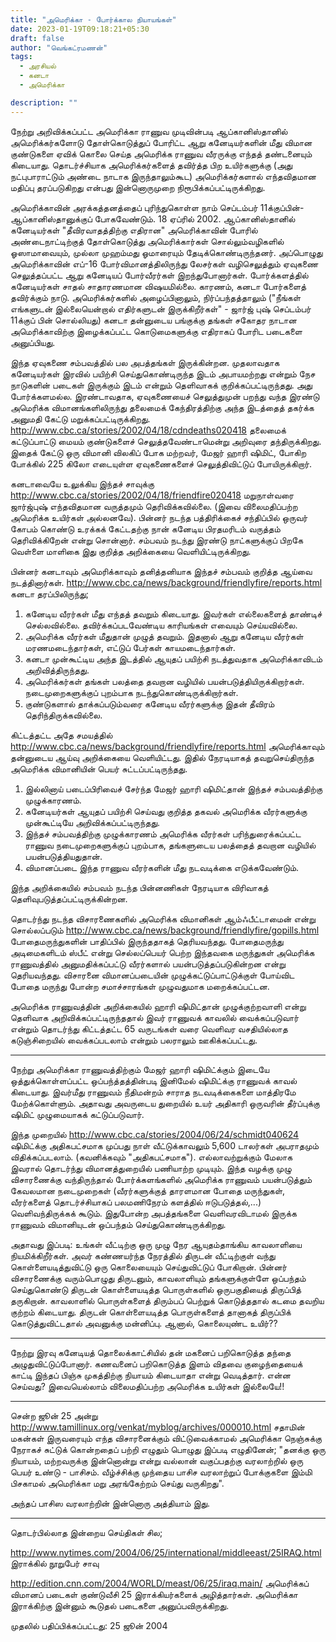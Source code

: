 ```yaml
---
title: "அமெரிக்கா - போர்க்கால நியாயங்கள்"
date: 2023-01-19T09:18:21+05:30
draft: false
author: "வெங்கட்ரமணன்"
tags:
  - அரசியல்
  - கனடா
  - அமெரிக்கா

description: ""
---
```


நேற்று அறிவிக்கப்பட்ட அமெரிக்கா ராணுவ முடிவின்படி ஆப்கானிஸ்தானில் அமெரிக்கர்களோடு தோள்கொடுத்துப் போரிட்ட ஆறு கனேடியர்களின் மீது விமான குண்டுகளை ஏவிக் கொலை செய்த அமெரிக்க ராணுவ வீரருக்கு எந்தத் தண்டனையும் கிடையாது.  தொடர்ச்சியாக அமெரிக்கர்களைத் தவிர்த்த பிற உயிர்களுக்கு (அது நட்புபாராட்டும் அண்டை நாடாக இருந்தாலும்கூட) அமெரிக்கர்களால் எந்தவிதமான மதிப்பு தரப்படுகிறது என்பது இன்னொருமுறை நிரூபிக்கப்பட்டிருக்கிறது. 

அமெரிக்காவின் அரக்கத்தனத்தைப் புரிந்துகொள்ள நாம் செப்டம்பர் 11க்குப்பின்-ஆப்கானிஸ்தானுக்குப் போகவேண்டும். 18 ஏப்ரில் 2002. ஆப்கானிஸ்தானில் கனேடியர்கள் "தீவிரவாதத்திற்கு எதிரான" அமெரிக்காவின் போரில் அண்டைநாட்டிற்குத் தோள்கொடுத்து அமெரிக்கார்கள் சொல்லும்வழிகளில் ஓஸாமாவையும், முல்லா முஹம்மது ஓமாரையும் தேடிக்கொண்டிருந்தனர். அப்பொழுது அமெரிக்காவின் எப்-16 போர்விமானத்திலிருந்து  லேசர்கள் வழிசெலுத்தும் ஏவுகணை செலுத்தப்பட்ட ஆறு கனேடியப் போர்வீரர்கள் இறந்துபோனார்கள். போர்க்களத்தில் கனேடியர்கள் சாதல் சாதாரணமான விஷயமில்லை. காரணம், கனடா போர்களைத் தவிர்க்கும் நாடு. அமெரிக்கர்களில் அழைப்பினாலும், நிர்ப்பந்தத்தாலும் ("நீங்கள் எங்களுடன் இல்லையென்றால் எதிர்களுடன் இருக்கிறீர்கள்" - ஜார்ஜ் புஷ் செப்டம்பர் 11க்குப் பின் சொல்லியது) கனடா தன்னுடைய பங்குக்கு தங்கள் சகோதர நாடான அமெரிக்காவிற்கு இழைக்கப்பட்ட கொடுமைகளுக்கு எதிராகப் போரிட படைகளை அனுப்பியது. 

இந்த ஏவுகணை சம்பவத்தில் பல அபத்தங்கள் இருக்கின்றன. முதலாவதாக கனேடியர்கள் இரவில் பயிற்சி செய்துகொண்டிருந்த இடம் அபாயமற்றது என்றும் நேச நாடுகளின் படைகள் இருக்கும் இடம் என்றும் தெளிவாகக் குறிக்கப்பட்டிருந்தது. அது போர்க்களமல்ல. இரண்டாவதாக, ஏவுகணையைச் செலுத்துமுன் பறந்து வந்த இரண்டு அமெரிக்க விமானங்களிலிருந்து தலைமைக் கேந்திரத்திற்கு அந்த இடத்தைத் தகர்க்க அனுமதி கேட்டு மறுக்கப்பட்டிருக்கிறது. http://www.cbc.ca/stories/2002/04/18/cdndeaths020418 தலைமைக் கட்டுப்பாட்டு மையம் குண்டுகளைச் செலுத்தவேண்டாமென்று அறிவுரை தந்திருக்கிறது. இதைக் கேட்டு ஒரு விமானி விலகிப் போக மற்றவர், மேஜர் ஹாரி ஷிமிட், போகிற போக்கில் 225 கிலோ எடையுள்ள ஏவுகணைகளைச் செலுத்திவிட்டுப் போயிருக்கிறார்.

கனடாவையே உலுக்கிய இந்தச் சாவுக்கு http://www.cbc.ca/stories/2002/04/18/friendfire020418 மறுநாள்வரை ஜார்ஜ்புஷ் எந்தவிதமான வருத்தமும் தெரிவிக்கவில்லை. (இவை விலைமதிப்பற்ற அமெரிக்க உயிர்கள் அல்லனவே). பின்னர் நடந்த பத்திரிக்கைச் சந்திப்பில் ஒருவர் கோபம் கொண்டு உரக்கக் கேட்டதற்கு நான் கனேடிய பிரதமரிடம் வருத்தம் தெரிவிக்கிறேன் என்று சொன்னார். சம்பவம் நடந்து இரண்டு நாட்களுக்குப் பிறகே வெள்ளை மாளிகை இது குறித்த அறிக்கையை வெளியிட்டிருக்கிறது. 

பின்னர் கனடாவும் அமெரிக்காவும் தனித்தனியாக இந்தச் சம்பவம் குறித்த ஆய்வை நடத்தினார்கள்.  http://www.cbc.ca/news/background/friendlyfire/reports.html கனடா தரப்பிலிருந்து;

1. கனேடிய வீரர்கள் மீது எந்தத் தவறும் கிடையாது. இவர்கள் எல்லைகளைத் தாண்டிச் செல்லவில்லை. தவிர்க்கப்படவேண்டிய காரியங்கள் எவையும் செய்யவில்லை.
2. அமெரிக்க வீரர்கள் மீதுதான் முழுத் தவறும். இதனால் ஆறு கனேடிய வீரர்கள் மரணமடைந்தார்கள், எட்டுப் பேர்கள் காயமடைந்தார்கள். 
3. கனடா முன்கூட்டிய அந்த இடத்தில் ஆயுதப் பயிற்சி நடத்துவதாக அமெரிக்காவிடம் அறிவித்திருந்தது.
4. அமெரிக்கர்கள் தங்கள் பலத்தை தவறான வழியில் பயன்படுத்தியிருக்கிறார்கள். நடைமுறைகளுக்குப் புறம்பாக நடந்துகொண்டிருக்கிறார்கள்.
5. குண்டுகளால் தாக்கப்படும்வரை கனேடிய வீரர்களுக்கு இதன் தீவிரம் தெரிந்திருக்கவில்லை.

கிட்டத்தட்ட அதே சமயத்தில் http://www.cbc.ca/news/background/friendlyfire/reports.html அமெரிக்காவும் தன்னுடைய ஆய்வு அறிக்கையை வெளியிட்டது. இதில் நேரடியாகத் தவறுசெய்திருந்த அமெரிக்க விமானியின் பெயர் சுட்டப்பட்டிருந்தது.

1. இல்லினாய் படைப்பிரிவைச் சேர்ந்த மேஜர் ஹாரி ஷிமிட்தான் இந்தச் சம்பவத்திற்கு முழுக்காரணம்.
2. கனேடியர்கள் ஆயுதப் பயிற்சி செய்வது குறித்த தகவல் அமெரிக்க வீரர்களுக்கு முன்கூட்டியே அறிவிக்கப்பட்டிருந்தது.
3. இந்தச் சம்பவத்திற்கு முழுக்காரணம் அமெரிக்க வீரர்கள் பரிந்துரைக்கப்பட்ட ராணுவ நடைமுறைகளுக்குப் புறம்பாக, தங்களுடைய பலத்தைத் தவறான வழியில் பயன்படுத்தியதுதான். 
4. விமானப்படை இந்த ராணுவ வீரர்களின் மீது நடவடிக்கை எடுக்கவேண்டும். 

இந்த அறிக்கையில் சம்பவம் நடந்த பின்னணிகள் நேரடியாக விரிவாகத் தெளிவுபடுத்தப்பட்டிருக்கின்றன. 

தொடர்ந்து நடந்த விசாரணைகளில் அமெரிக்க விமானிகள் ஆம்ஃபீட்டாமைன் என்று சொல்லப்படும் http://www.cbc.ca/news/background/friendlyfire/gopills.html போதைமருந்துகளின் பாதிப்பில் இருந்ததாகத் தெரியவந்தது. போதைமருந்து அடிமைகளிடம் ஸ்பீட் என்று செல்லப்பெயர் பெற்ற இந்தவகை மருந்துகள் அமெரிக்க ராணுவத்தில் அனுமதிக்கப்பட்டு வீரர்களால் பயன்படுத்தப்படுகின்றன என்று தெரியவந்தது. விசாரனை விமானப்படையின் முழுக்கட்டுப்பாட்டுக்குள் போய்விட போதை மருந்து போன்ற சமாச்சாரங்கள் முழுவதுமாக மறைக்கப்பட்டன. 

அமெரிக்க ராணுவத்தின் அறிக்கையில் ஹாரி ஷிமிட்தான் முழுக்குற்றவாளி என்று தெளிவாக அறிவிக்கப்பட்டிருந்ததால் இவர் ராணுவக் காவலில் வைக்கப்படுவார் என்றும் தொடர்ந்து கிட்டத்தட்ட 65 வருடங்கள் வரை வெளிவர வசதியில்லாத கடுஞ்சிறையில் வைக்கப்படலாம் என்றும் பலராலும் ஊகிக்கப்பட்டது. 

* * *
நேற்று அமெரிக்கா ராணுவத்திற்கும் மேஜர் ஹாரி ஷிமிட்க்கும் இடையே ஒத்துக்கொள்ளப்பட்ட ஒப்பந்த்தத்தின்படி இனிமேல் ஷிமிட்க்கு ராணுவக் காவல் கிடையாது. இவர்மீது ராணுவம் நீதிமன்றம் சாராத நடவடிக்கைகளை மாத்திரமே மேற்க்கொள்ளும். அதாவது அவருடைய துறையில் உயர் அதிகாரி ஒருவரின் தீர்ப்புக்கு ஷிமிட் முழுமையாகக் கட்டுப்படுவார். 

இந்த முறையில் http://www.cbc.ca/stories/2004/06/24/schmidt040624 ஷிமிட்க்கு அதிகபட்சமாக முப்பது நாள் வீட்டுக்காவலும் 5,600 டாலர்கள் அபராதமும் விதிக்கப்படலாம். (கவனிக்கவும் "அதிகபட்சமாக").  எல்லாவற்றுக்கும் மேலாக இவரால் தொடர்ந்து விமானத்துறையில் பணியாற்ற முடியும். இந்த வழக்கு முழு விசாரணைக்கு வந்திருந்தால் போர்க்களங்களில் அமெரிக்க ராணுவம் பயன்படுத்தும் கேவலமான நடைமுறைகள் (வீரர்களுக்குத் தாரளமான போதை மருந்துகள், வீரர்களைத் தொடர்ச்சியாகப் பலமணிநேரம் களத்தில் ஈடுபடுத்தல்,...) வெளிவந்திருக்கக் கூடும். இதுபோன்ற அபத்தங்களை வெளிவரவிடாமல் இருக்க ராணுவம் விமானியுடன் ஒப்பந்தம் செய்துகொண்டிருக்கிறது. 

அதாவது இப்படி: உங்கள் வீட்டிற்கு ஒரு முழு நேர ஆயுதம்தாங்கிய காவலாளியை நியமிக்கிறீர்கள். அவர் கண்ணயர்ந்த நேரத்தில் திருடன் வீட்டிற்குள் வந்து கொள்ளையடித்துவிட்டு ஒரு கொலையையும்  செய்துவிட்டுப் போகிறான். பின்னர் விசாரணைக்கு வரும்பொழுது திருடனும், காவலாளியும் தங்களுக்குள்ளே ஒப்பந்தம் செய்துகொண்டு திருடன் கொள்ளையடித்த பொருள்களில் ஒருபகுதியைத் திருப்பித் தருகிறான். காவலாளில் பொருள்களைத் திரும்பப் பெற்றுக் கொடுத்ததால் கடமை தவறிய குற்றம் கிடையாது. திருடன் கொள்ளையடித்த பொருள்களைத் தானாகத் திருப்பிக் கொடுத்துவிட்டதால் அவனுக்கு மன்னிப்பு. ஆனால், கொலையுண்ட உயிர்??

* * * 

நேற்று இரவு கனேடியத் தொலைக்காட்சியில் தன் மகனைப் பறிகொடுத்த தந்தை அழுதுவிட்டுப்போனார். கணவனைப் பறிகொடுத்த இளம் விதவை குழைந்தையைக் காட்டி இந்தப் பிஞ்சு முகத்திற்கு நியாயம் கிடையாதா என்று வெடித்தார். என்ன செய்வது? இவையெல்லாம் விலைமதிப்பற்ற அமெரிக்க உயிர்கள் இல்லையே!!

* * *
சென்ற ஜூன் 25 அன்று http://www.tamillinux.org/venkat/myblog/archives/000010.html சதாமின் மகன்கள் இருவரையும் எந்த விசாரனைக்கும் விட்டுவைக்காமல் அமெரிக்கா நெஞ்சுக்கு நேராகச் சுட்டுக் கொன்றதைப் பற்றி எழுதும் பொழுது இப்படி எழுதினேன்; "தனக்கு ஒரு நியாயம், மற்றவருக்கு இன்னொன்று என்று வல்லான் வகுப்பதற்கு வரலாற்றில் ஒரு பெயர் உண்டு - பாசிசம். வீழ்ச்சிக்கு முந்தைய பாசிச வரலாற்றுப் போக்குகளை இம்மி பிசகாமல் அமெரிக்கா மறு அரங்கேற்றம் செய்து வருகிறது".  

அந்தப் பாசிஸ வரலாற்றின் இன்னொரு அத்தியாம் இது. 

* * * 
தொடர்பில்லாத இன்றைய செய்திகள் சில; 


http://www.nytimes.com/2004/06/25/international/middleeast/25IRAQ.html  இராக்கில் நூறுபேர் சாவு

http://edition.cnn.com/2004/WORLD/meast/06/25/iraq.main/ அமெரிக்கப் விமானப் படைகள் குண்டுவீசி 25 இராக்கியர்களைக் அழித்தார்கள்.  அமெரிக்கா இராக்கிற்கு இன்னும் கூடுதல் படைகளை அனுப்பவிருக்கிறது. 

முதலில் பதிப்பிக்கப்பட்டது: 25 ஜூன் 2004